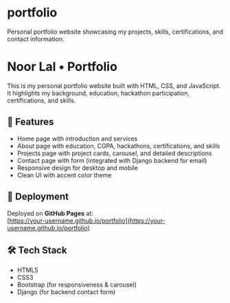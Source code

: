 # portfolio
Personal portfolio website showcasing my projects, skills, certifications, and contact information.
# Noor Lal • Portfolio

This is my personal portfolio website built with HTML, CSS, and JavaScript.  
It highlights my background, education, hackathon participation, certifications, and skills.  

## 🌟 Features
- Home page with introduction and services
- About page with education, CGPA, hackathons, certifications, and skills
- Projects page with project cards, carousel, and detailed descriptions
- Contact page with form (integrated with Django backend for email)
- Responsive design for desktop and mobile
- Clean UI with accent color theme

## 🚀 Deployment
Deployed on **GitHub Pages** at:  
[https://your-username.github.io/portfolio](https://your-username.github.io/portfolio)

## 🛠️ Tech Stack
- HTML5
- CSS3
- Bootstrap (for responsiveness & carousel)
- Django (for backend contact form)
